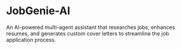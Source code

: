 # JobGenie-AI
An AI-powered multi-agent assistant that researches jobs, enhances resumes, and generates custom cover letters to streamline the job application process.

